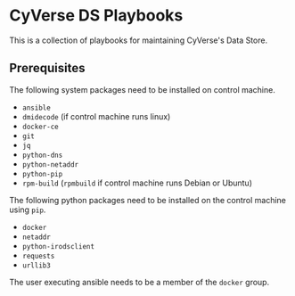 # CyVerse DS Playbooks

This is a collection of playbooks for maintaining CyVerse's Data Store.


## Prerequisites

The following system packages need to be installed on control machine.

* `ansible`
* `dmidecode` (if control machine runs linux)
* `docker-ce`
* `git`
* `jq`
* `python-dns`
* `python-netaddr`
* `python-pip`
* `rpm-build` (`rpmbuild` if control machine runs Debian or Ubuntu)

The following python packages need to be installed on the control machine using `pip`.

* `docker`
* `netaddr`
* `python-irodsclient`
* `requests`
* `urllib3`

The user executing ansible needs to be a member of the `docker` group.
